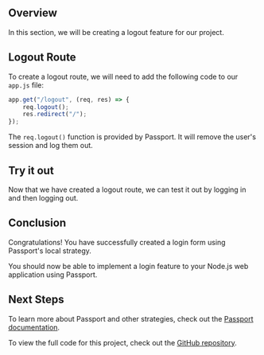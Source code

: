 ## Overview

In this section, we will be creating a logout feature for our project.

## Logout Route

To create a logout route, we will need to add the following code to our `app.js` file:

```js
app.get("/logout", (req, res) => {
	req.logout();
	res.redirect("/");
});
```

The `req.logout()` function is provided by Passport. It will remove the user's session and log them out.

## Try it out

Now that we have created a logout route, we can test it out by logging in and then logging out.

## Conclusion

Congratulations! You have successfully created a login form using Passport's local strategy.

You should now be able to implement a login feature to your Node.js web application using Passport.

## Next Steps

To learn more about Passport and other strategies, check out the [Passport documentation](http://www.passportjs.org/docs/).

To view the full code for this project, check out the [GitHub repository]().
